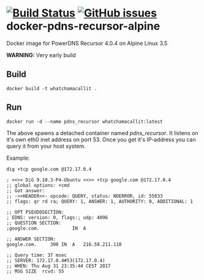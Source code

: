 [![Build Status](https://travis-ci.org/m4rcu5nl/docker-pdns-recursor-alpine.svg?branch=master)](https://travis-ci.org/m4rcu5nl/docker-pdns-recursor-alpine) [![GitHub issues](https://img.shields.io/github/issues/m4rcu5nl/docker-pdns-recursor-alpine.svg)](https://github.com/m4rcu5nl/docker-pdns-recursor-alpine/issues)  
docker-pdns-recursor-alpine
===========================
Docker image for PowerDNS Recursor 4.0.4 on Alpine Linux 3.5  
  
**WARNING:** Very early build

Build
-----
```
docker build -t whatchamacallit .
```
Run
---
```
docker run -d --name pdns_recursor whatchamacallit:latest
```
The above spawns a detached container named *pdns_recursor*. It listens on it's own eth0 inet address on port 53. Once you get it's IP-address you can query it from your host system.  
  
Example:
```
dig +tcp google.com @172.17.0.4

; <<>> DiG 9.10.3-P4-Ubuntu <<>> +tcp google.com @172.17.0.4
;; global options: +cmd
;; Got answer:
;; ->>HEADER<<- opcode: QUERY, status: NOERROR, id: 55033
;; flags: qr rd ra; QUERY: 1, ANSWER: 1, AUTHORITY: 0, ADDITIONAL: 1

;; OPT PSEUDOSECTION:
; EDNS: version: 0, flags:; udp: 4096
;; QUESTION SECTION:
;google.com.            IN  A

;; ANSWER SECTION:
google.com.     300 IN  A   216.58.211.110

;; Query time: 37 msec
;; SERVER: 172.17.0.4#53(172.17.0.4)
;; WHEN: Thu Aug 31 23:35:44 CEST 2017
;; MSG SIZE  rcvd: 55
```

